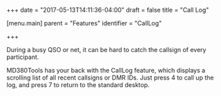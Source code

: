 +++
date = "2017-05-13T14:11:36-04:00"
draft = false
title = "Call Log"

[menu.main]
parent = "Features"
identifier = "CallLog"

+++

During a busy QSO or net, it can be hard to catch the callsign of
every participant.

MD380Tools has your back with the CallLog feature, which displays a
scrolling list of all recent callsigns or DMR IDs.  Just press 4 to
call up the log, and press 7 to return to the standard desktop.


